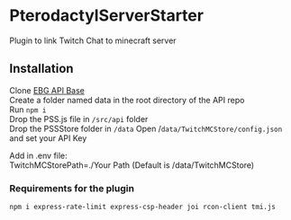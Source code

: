 # PterodactylServerStarter
Plugin to link Twitch Chat to minecraft server  

## Installation
Clone [EBG API Base](https://github.com/EBG-PW/EBG-API-Base)  
Create a folder named data in the root directory of the API repo  
Run `npm i`  
Drop the PSS.js file in `/src/api` folder  
Drop the PSSStore folder in `/data` 
Open /`data/TwitchMCStore/config.json` and set your API Key  

Add in .env file:  
TwitchMCStorePath=./Your Path (Default is /data/TwitchMCStore)  
  
### Requirements for the plugin
`npm i express-rate-limit express-csp-header joi rcon-client tmi.js` 